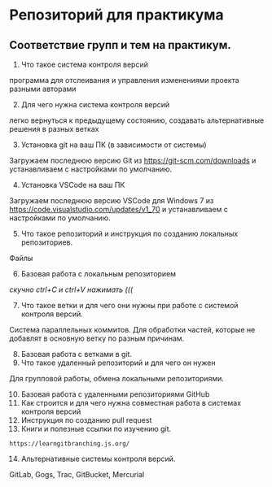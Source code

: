 # Репозиторий для практикума
## Соответствие групп и тем на практикум.

1. Что такое система контроля версий

программа для отслеивания и управления изменениями проекта разными авторами 

2. Для чего нужна система контроля версий

легко вернуться к предыдущему состоянию, создавать альтернативные решения в разных ветках

3. Установка git на ваш ПК (в зависимости от системы)

Загружаем последнюю версию Git из https://git-scm.com/downloads и устанавливаем с настройками по умолчанию.

4. Установка VSCode на ваш ПК

Загружаем последнюю версию VSCode для Windows 7 из https://code.visualstudio.com/updates/v1_70 и устанавливаем с настройками по умолчанию.

5. Что такое репозиторий и инструкция по созданию локальных репозиториев.

Файлы

6. Базовая работа с локальным репозиторием

*скучно ctrl+С и ctrl+V нажимать (((*

7. Что такое ветки и для чего они нужны при работе с системой контроля версий.

Система параллельных коммитов. Для обработки частей, которые не добавлят в основную ветку по разным причинам.

8. Базовая работа с ветками в git.
9. Что такое удаленный репозиторий и для чего он нужен

Для групповой работы, обмена локальными репозиториями.

10. Базовая работа с удаленными репозиториями GitHub
11. Как строится и для чего нужна совместная работа в системах контроля версий
12. Инструкция по созданию pull request
13. Книги и полезные ссылки по изучению git.
```
https://learngitbranching.js.org/
```
14. Альтернативные системы контроля версий.

GitLab, Gogs, Trac, GitBucket, Mercurial